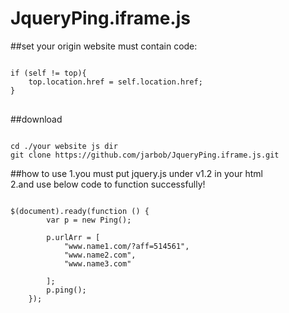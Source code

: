 # JqueryPing.iframe.js

##set
your origin website must contain code:
<pre><code>
if (self != top){
    top.location.href = self.location.href;
}
</code>
</pre>
##download
<pre><code>
cd ./your website js dir
git clone https://github.com/jarbob/JqueryPing.iframe.js.git
</code></pre>
##how to use
1.you must put jquery.js under v1.2 in your html  
2.and use below code to function successfully!
<pre><code>
$(document).ready(function () {
        var p = new Ping();

        p.urlArr = [
            "www.name1.com/?aff=514561",
            "www.name2.com",
            "www.name3.com"

        ];
        p.ping();
    });

</code><pre>

